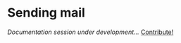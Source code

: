 # Sending mail

_Documentation session under development..._ [Contribute!](https://github.com/glowieframework/glowie-website/tree/main/documentation)
